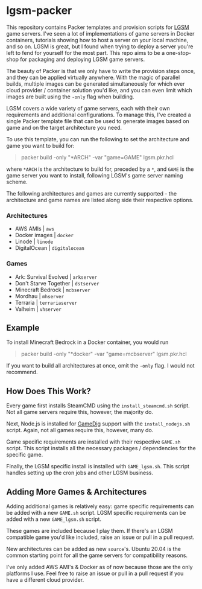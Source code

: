 # lgsm-packer

This repository contains Packer templates and provision scripts for [LGSM](https://github.com/GameServerManagers/LinuxGSM) game servers. I've seen a lot of implementations of game servers in Docker containers, tutorials showing how to host a server on your local machine, and so on. LGSM is great, but I found when trying to deploy a server you're left to fend for yourself for the most part. This repo aims to be a one-stop-shop for packaging and deploying LGSM game servers.

The beauty of Packer is that we only have to write the provision steps once, and they can be applied virtually anywhere. With the magic of parallel builds, multiple images can be generated simultaneously for which ever cloud provider / container solution you'd like, and you can even limit which images are built using the `-only` flag when building.

LGSM covers a wide variety of game servers, each with their own requirements and additional configurations. To manage this, I've created a single Packer template file that can be used to generate images based on game and on the target architecture you need.

To use this template, you can run the following to set the architecture and game you want to build for:

> packer build -only "\*ARCH" -var "game=GAME" lgsm.pkr.hcl

where `*ARCH` is the architecture to build for, preceded by a `*`, and `GAME` is the game server you want to install, following LGSM's game server naming scheme.

The following architectures and games are currently supported - the architecture and game names are listed along side their respective options.

### Architectures

-   AWS AMIs | `aws`
-   Docker images | `docker`
-   Linode | `linode`
-   DigitalOcean | `digitalocean`

### Games

-   Ark: Survival Evolved | `arkserver`
-   Don't Starve Together | `dstserver`
-   Minecraft Bedrock | `mcbserver`
-   Mordhau | `mhserver`
-   Terraria | `terrariaserver`
-   Valheim | `vhserver`

## Example

To install Minecraft Bedrock in a Docker container, you would run

> packer build -only "\*docker" -var "game=mcbserver" lgsm.pkr.hcl

If you want to build all architectures at once, omit the `-only` flag. I would not recommend.

## How Does This Work?

Every game first installs SteamCMD using the `install_steamcmd.sh` script. Not all game servers require this, however, the majority do.

Next, Node.js is installed for [GameDig](https://www.npmjs.com/package/gamedig) support with the `install_nodejs.sh` script. Again, not all games require this, however, many do.

Game specific requirements are installed with their respective `GAME.sh` script. This script installs all the necessary packages / dependencies for the specific game.

Finally, the LGSM specific install is installed with `GAME_lgsm.sh`. This script handles setting up the cron jobs and other LGSM business.

## Adding More Games & Architectures

Adding additional games is relatively easy: game specific requirements can be added with a new `GAME.sh` script. LGSM specific requirements can be added with a new `GAME_lgsm.sh` script.

These games are included because I play them. If there's an LGSM compatible game you'd like included, raise an issue or pull in a pull request.

New architectures can be added as new `source`'s. Ubuntu 20.04 is the common starting point for all the game servers for compatibility reasons.

I've only added AWS AMI's & Docker as of now because those are the only platforms I use. Feel free to raise an issue or pull in a pull request if you have a different cloud provider.
